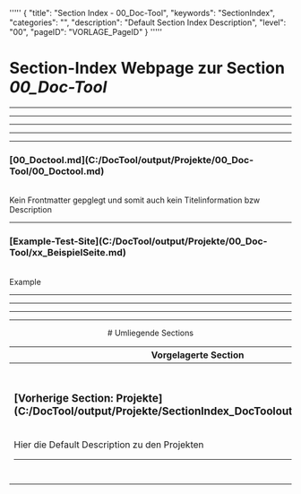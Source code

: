'''''
{
"title": "Section Index - 00_Doc-Tool",
"keywords": "SectionIndex",
"categories": "",
"description": "Default Section Index Description",
"level": "00",
"pageID": "VORLAGE_PageID"
}
'''''


<h1>Section-Index Webpage zur Section <i>00_Doc-Tool</i></h1>

<hr><hr><hr><hr><hr>


<h3>[00_Doctool.md](C:/DocTool/output/Projekte/00_Doc-Tool/00_Doctool.md)</h3><br>Kein Frontmatter gepglegt und somit auch kein Titelinformation bzw Description<hr>


<h3>[Example-Test-Site](C:/DocTool/output/Projekte/00_Doc-Tool/xx_BeispielSeite.md)</h3><br>Example<hr><center><hr><hr><hr> # Umliegende Sections
 </h2><br><table><thead> <tr> <th><center>Vorgelagerte Section</center></th> <th><center>Nachgelagerte Section</center></th></tr></thead><tbody><tr><td><h3>[Vorherige Section: Projekte](C:/DocTool/output/Projekte/SectionIndex_DocTooloutputProjekte.html)</h3><br>Hier die Default Description zu den Projekten<hr></td><td><h3>[Nachfolgende Section: 00_Doc-Tool](C:/DocTool/output/Projekte/00_Doc-Tool/TestWebsite/SectionIndex_DocTooloutputProjekte00_Doc-ToolTestWebsite.html)</h3><br>Default Section Index Description<hr></td></tr></tbody></table>